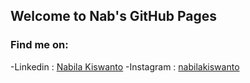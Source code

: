 ## Welcome to Nab's GitHub Pages



### Find me on:
-Linkedin  : [Nabila Kiswanto](http://linkedin.com/in/nabilakiswanto)
-Instagram : [nabilakiswanto](http://instagram.com/nabilakiswanto)
